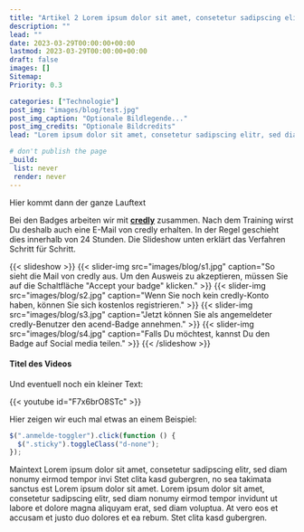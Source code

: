 ```yaml
---
title: "Artikel 2 Lorem ipsum dolor sit amet, consetetur sadipscing elitr, sed diam nonumy ein. (max. 75 Zeichen)"
description: ""
lead: ""
date: 2023-03-29T00:00:00+00:00
lastmod: 2023-03-29T00:00:00+00:00
draft: false
images: []
Sitemap:
Priority: 0.3

categories: ["Technologie"]
post_img: "images/blog/test.jpg"
post_img_caption: "Optionale Bildlegende..."
post_img_credits: "Optionale Bildcredits"
lead: "Lorem ipsum dolor sit amet, consetetur sadipscing elitr, sed diam nonumy eirmod"

# don't publish the page
_build:
 list: never
 render: never
---
```


Hier kommt dann der ganze Lauftext

Bei den Badges arbeiten wir mit **[credly](https://info.credly.com/)** zusammen. Nach dem Training wirst Du deshalb auch eine E-Mail von credly erhalten. In der Regel geschieht dies innerhalb von 24 Stunden.
Die Slideshow unten erklärt das Verfahren Schritt für Schritt.

{{< slideshow >}}
{{< slider-img src="images/blog/s1.jpg" caption="So sieht die Mail von credly aus. Um den Ausweis zu akzeptieren, müssen Sie auf die Schaltfläche \"Accept your badge\" klicken." >}}
{{< slider-img src="images/blog/s2.jpg" caption="Wenn Sie noch kein credly-Konto haben, können Sie sich kostenlos registrieren." >}}
{{< slider-img src="images/blog/s3.jpg" caption="Jetzt können Sie als angemeldeter credly-Benutzer den acend-Badge annehmen." >}}
{{< slider-img src="images/blog/s4.jpg" caption="Falls Du möchtest, kannst Du den Badge auf Social media teilen." >}}
{{< /slideshow >}}

#### Titel des Videos

Und eventuell noch ein kleiner Text:

{{< youtube id="F7x6brO8STc" >}}

Hier zeigen wir euch mal etwas an einem Beispiel:

```javascript
$(".anmelde-toggler").click(function () {
  $(".sticky").toggleClass("d-none");
});
```

Maintext Lorem ipsum dolor sit amet, consetetur sadipscing elitr, sed diam nonumy eirmod tempor invi Stet clita kasd gubergren, no sea takimata sanctus est Lorem ipsum dolor sit amet. Lorem ipsum dolor sit amet, consetetur sadipscing elitr, sed diam nonumy eirmod tempor invidunt ut labore et dolore magna aliquyam erat, sed diam voluptua. At vero eos et accusam et justo duo dolores et ea rebum. Stet clita kasd gubergren.
